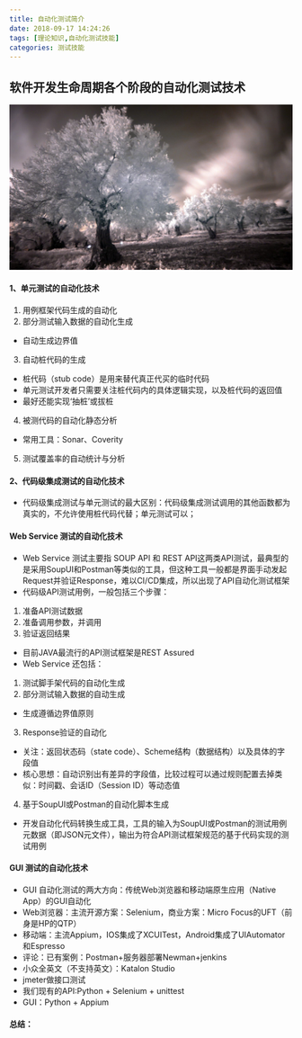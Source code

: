 ```yaml
---
title: 自动化测试简介
date: 2018-09-17 14:24:26
tags: [理论知识,自动化测试技能]
categories: 测试技能
---
```

## 软件开发生命周期各个阶段的自动化测试技术
![image](test-case-auto-testcase-summary/tree_xiaozhu.jpeg)
<!-- more -->
#### 1、单元测试的自动化技术
1. 用例框架代码生成的自动化
2. 部分测试输入数据的自动化生成
- 自动生成边界值
3. 自动桩代码的生成
<!-- more -->
- 桩代码（stub code）是用来替代真正代买的临时代码
- 单元测试开发者只需要关注桩代码内的具体逻辑实现，以及桩代码的返回值
- 最好还能实现‘抽桩’或拔桩
4. 被测代码的自动化静态分析
- 常用工具：Sonar、Coverity
5. 测试覆盖率的自动统计与分析
#### 2、代码级集成测试的自动化技术
- 代码级集成测试与单元测试的最大区别：代码级集成测试调用的其他函数都为真实的，不允许使用桩代码代替；单元测试可以；
#### Web Service 测试的自动化技术
- Web Service 测试主要指 SOUP API 和 REST API这两类API测试，最典型的是采用SoupUI和Postman等类似的工具，但这种工具一般都是界面手动发起Request并验证Response，难以CI/CD集成，所以出现了API自动化测试框架
- 代码级API测试用例，一般包括三个步骤：
1. 准备API测试数据
1. 准备调用参数，并调用
1. 验证返回结果
- 目前JAVA最流行的API测试框架是REST Assured
- Web Service 还包括：
1. 测试脚手架代码的自动化生成
2. 部分测试输入数据的自动生成
- 生成遵循边界值原则
3. Response验证的自动化
- 关注：返回状态码（state code）、Scheme结构（数据结构）以及具体的字段值
- 核心思想：自动识别出有差异的字段值，比较过程可以通过规则配置去掉类似：时间戳、会话ID（Session ID）等动态值
4. 基于SoupUI或Postman的自动化脚本生成
- 开发自动化代码转换生成工具，工具的输入为SoupUI或Postman的测试用例元数据（即JSON元文件），输出为符合API测试框架规范的基于代码实现的测试用例
#### GUI 测试的自动化技术
- GUI 自动化测试的两大方向：传统Web浏览器和移动端原生应用（Native App）的GUI自动化
- Web浏览器：主流开源方案：Selenium，商业方案：Micro Focus的UFT（前身是HP的QTP）
- 移动端：主流Appium，IOS集成了XCUITest，Android集成了UIAutomator和Espresso
- 评论：已有案例：Postman+服务器部署Newman+jenkins
- 小众全英文（不支持英文）：Katalon Studio
- jmeter做接口测试
- 我们现有的API:Python + Selenium + unittest
- GUI：Python + Appium
#### 总结：